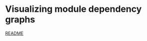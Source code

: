 # Visualizing module dependency graphs

[README](https://gitlab.haskell.org/ghc/ghc/-/blob/master/utils/count-deps/README.md)